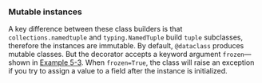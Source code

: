 ### Mutable instances

A key difference between these class builders is that `collections.namedtuple` and `typing.NamedTuple` build `tuple` subclasses, therefore the instances are immutable. By default, `@dataclass` produces mutable classes. But the decorator accepts a keyword argument `frozen`—shown in [Example 5-3](#coord_dataclas_ex). When `frozen=True`, the class will raise an exception if you try to assign a value to a field after the instance is initialized.